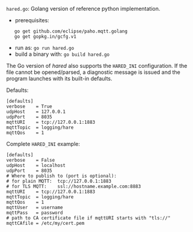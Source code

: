 `hared.go`: Golang version of reference python implementation.

* prerequisites:
```
   go get github.com/eclipse/paho.mqtt.golang
   go get gopkg.in/gcfg.v1
```
* run as: `go run hared.go`
* build a binary with: `go build hared.go`

The Go version of _hared_ also supports the `HARED_INI` configuration. If the
file cannot be opened/parsed, a diagnostic message is issued and the program
launches with its built-in defaults.

Defaults:
```
[defaults]
verbose    = True
udpHost    = 127.0.0.1
udpPort    = 8035
mqttURI    = tcp://127.0.0.1:1883
mqttTopic  = logging/hare
mqttQos    = 1
```

Complete `HARED_INI` example:
```
[defaults]
verbose    = False
udpHost    = localhost
udpPort    = 8035
# Where to publish to (port is optional):
# for plain MQTT:  tcp://127.0.0.1:1883
# for TLS MQTT:    ssl://hostname.example.com:8883
mqttURI    = tcp://127.0.0.1:1883
mqttTopic  = logging/hare
mqttQos    = 1
mqttUser   = username
mqttPass   = password
# path to CA certificate file if mqttURI starts with "tls://"
mqttCAfile = /etc/my/cert.pem
```
